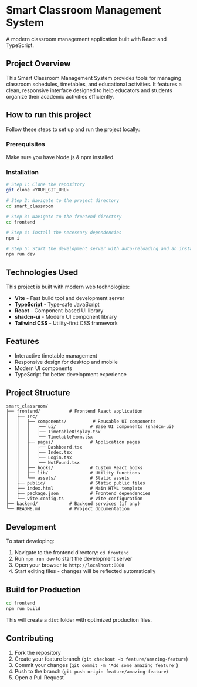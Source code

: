 # Smart Classroom Management System

A modern classroom management application built with React and TypeScript.

## Project Overview

This Smart Classroom Management System provides tools for managing classroom schedules, timetables, and educational activities. It features a clean, responsive interface designed to help educators and students organize their academic activities efficiently.

## How to run this project

Follow these steps to set up and run the project locally:

### Prerequisites

Make sure you have Node.js & npm installed.

### Installation

```sh
# Step 1: Clone the repository
git clone <YOUR_GIT_URL>

# Step 2: Navigate to the project directory
cd smart_classroom

# Step 3: Navigate to the frontend directory
cd frontend

# Step 4: Install the necessary dependencies
npm i

# Step 5: Start the development server with auto-reloading and an instant preview
npm run dev
```

## Technologies Used

This project is built with modern web technologies:

- **Vite** - Fast build tool and development server
- **TypeScript** - Type-safe JavaScript
- **React** - Component-based UI library
- **shadcn-ui** - Modern UI component library
- **Tailwind CSS** - Utility-first CSS framework

## Features

- Interactive timetable management
- Responsive design for desktop and mobile
- Modern UI components
- TypeScript for better development experience

## Project Structure

```
smart_classroom/
├── frontend/           # Frontend React application
│   ├── src/
│   │   ├── components/          # Reusable UI components
│   │   │   ├── ui/             # Base UI components (shadcn-ui)
│   │   │   ├── TimetableDisplay.tsx
│   │   │   └── TimetableForm.tsx
│   │   ├── pages/              # Application pages
│   │   │   ├── Dashboard.tsx
│   │   │   ├── Index.tsx
│   │   │   ├── Login.tsx
│   │   │   └── NotFound.tsx
│   │   ├── hooks/              # Custom React hooks
│   │   ├── lib/                # Utility functions
│   │   └── assets/             # Static assets
│   ├── public/                 # Static public files
│   ├── index.html              # Main HTML template
│   ├── package.json            # Frontend dependencies
│   └── vite.config.ts          # Vite configuration
├── backend/            # Backend services (if any)
└── README.md           # Project documentation
```

## Development

To start developing:

1. Navigate to the frontend directory: `cd frontend`
2. Run `npm run dev` to start the development server
3. Open your browser to `http://localhost:8080`
4. Start editing files - changes will be reflected automatically

## Build for Production

```sh
cd frontend
npm run build
```

This will create a `dist` folder with optimized production files.

## Contributing

1. Fork the repository
2. Create your feature branch (`git checkout -b feature/amazing-feature`)
3. Commit your changes (`git commit -m 'Add some amazing feature'`)
4. Push to the branch (`git push origin feature/amazing-feature`)
5. Open a Pull Request
